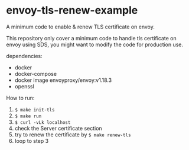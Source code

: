 # envoy-tls-renew-example
A minimum code to enable &amp; renew TLS certificate on envoy.

This repository only cover a minimum code to handle tls certificate on envoy using SDS, you might want to modify the code for production use.

dependencies:
- docker
- docker-compose
- docker image envoyproxy/envoy:v1.18.3
- openssl

How to run:
1. `$ make init-tls`
2. `$ make run`
3. `$ curl -vLk localhost`
4. check the Server certificate section
5. try to renew the certificate by `$ make renew-tls`
6. loop to step 3
